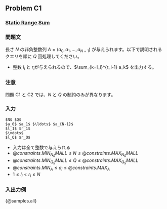 ## Problem C1

### <u>**Static Range Sum**</u>

### 問題文

長さ $N$ の非負整数列 $A = (a_0, a_1, \ldots, a_{N-1})$ が与えられます。以下で説明されるクエリを順に $Q$ 回処理してください。

- 整数 $l_i$​ と $r_i$​ が与えられるので、$\sum_{k=l_i}^{r_i-1} a_k$​ を出力する。

### 注意

問題 C1 と C2 では、$N$ と $Q$ の制約のみが異なります。

### 入力

```
$N$ $Q$
$a_0$​ $a_1$​ $\ldots$ $a_{N-1}$​
$l_1$​ $r_1$​
$\vdots$
$l_Q$​ $r_Q$​
```

- 入力は全て整数で与えられる
- ${@constraints.MIN_N_SMALL} \leq N \leq {@constraints.MAX_N_SMALL}$
- ${@constraints.MIN_Q_SMALL} \leq Q \leq {@constraints.MAX_Q_SMALL}$
- ${@constraints.MIN_A} \leq a_i \leq {@constraints.MAX_A}$
- $1 \leq l_i < r_i \leq N$

### 入出力例

{@samples.all}
